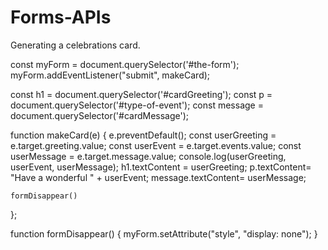 # Forms-APIs

Generating a celebrations card.

const myForm = document.querySelector('#the-form'); 
myForm.addEventListener("submit", makeCard);

const h1 = document.querySelector('#cardGreeting');
const p = document.querySelector('#type-of-event');
const message = document.querySelector('#cardMessage');

function makeCard(e) { 
    e.preventDefault(); 
    const userGreeting = e.target.greeting.value; 
    const userEvent = e.target.events.value; 
    const userMessage = e.target.message.value; 
    console.log(userGreeting, userEvent, userMessage); 
    h1.textContent = userGreeting; 
    p.textContent= "Have a wonderful " + userEvent; 
    message.textContent= userMessage;

    formDisappear()
};

function formDisappear() {
    myForm.setAttribute("style", "display: none");
}
